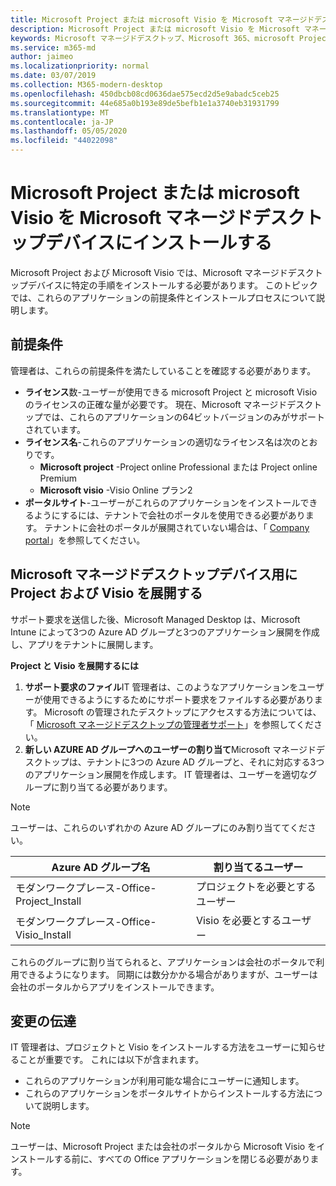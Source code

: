 ```yaml
---
title: Microsoft Project または microsoft Visio を Microsoft マネージドデスクトップデバイスにインストールする
description: Microsoft Project または microsoft Visio を Microsoft マネージドデスクトップデバイスにインストールするための情報
keywords: Microsoft マネージドデスクトップ、Microsoft 365、microsoft Project、Microsoft Visio
ms.service: m365-md
author: jaimeo
ms.localizationpriority: normal
ms.date: 03/07/2019
ms.collection: M365-modern-desktop
ms.openlocfilehash: 450dbcb08cd0636dae575ecd2d5e9abadc5ceb25
ms.sourcegitcommit: 44e685a0b193e89de5befb1e1a3740eb31931799
ms.translationtype: MT
ms.contentlocale: ja-JP
ms.lasthandoff: 05/05/2020
ms.locfileid: "44022098"
---
```

# <a name="install-microsoft-project-or-microsoft-visio-on-microsoft-managed-desktop-devices"></a>Microsoft Project または microsoft Visio を Microsoft マネージドデスクトップデバイスにインストールする

Microsoft Project および Microsoft Visio では、Microsoft マネージドデスクトップデバイスに特定の手順をインストールする必要があります。 このトピックでは、これらのアプリケーションの前提条件とインストールプロセスについて説明します。

## <a name="prerequisites"></a>前提条件

管理者は、これらの前提条件を満たしていることを確認する必要があります。
- **ライセンス**数-ユーザーが使用できる microsoft Project と microsoft Visio のライセンスの正確な量が必要です。 現在、Microsoft マネージドデスクトップでは、これらのアプリケーションの64ビットバージョンのみがサポートされています。 
- **ライセンス名**-これらのアプリケーションの適切なライセンス名は次のとおりです。
    - **Microsoft project** -Project online Professional または Project online Premium
    - **Microsoft visio** -Visio Online プラン2
- **ポータルサイト**-ユーザーがこれらのアプリケーションをインストールできるようにするには、テナントで会社のポータルを使用できる必要があります。 テナントに会社のポータルが展開されていない場合は、「 [Company portal](company-portal.md)」を参照してください。

## <a name="deploy-project-and-visio-for-microsoft-managed-desktop-devices"></a>Microsoft マネージドデスクトップデバイス用に Project および Visio を展開する
サポート要求を送信した後、Microsoft Managed Desktop は、Microsoft Intune によって3つの Azure AD グループと3つのアプリケーション展開を作成し、アプリをテナントに展開します。  

**Project と Visio を展開するには**
1. **サポート要求のファイル**IT 管理者は、このようなアプリケーションをユーザーが使用できるようにするためにサポート要求をファイルする必要があります。 Microsoft の管理されたデスクトップにアクセスする方法については、「 [Microsoft マネージドデスクトップの管理者サポート](../working-with-managed-desktop/admin-support.md)」を参照してください。
2. **新しい AZURE AD グループへのユーザーの割り当て**Microsoft マネージドデスクトップは、テナントに3つの Azure AD グループと、それに対応する3つのアプリケーション展開を作成します。 IT 管理者は、ユーザーを適切なグループに割り当てる必要があります。

>[!NOTE]
>ユーザーは、これらのいずれかの Azure AD グループにのみ割り当ててください。 

Azure AD グループ名 | 割り当てるユーザー   
 --- | ---
モダンワークプレース-Office-Project_Install | プロジェクトを必要とするユーザー
モダンワークプレース-Office-Visio_Install | Visio を必要とするユーザー

これらのグループに割り当てられると、アプリケーションは会社のポータルで利用できるようになります。 同期には数分かかる場合がありますが、ユーザーは会社のポータルからアプリをインストールできます。 

## <a name="communicate-changes"></a>変更の伝達
IT 管理者は、プロジェクトと Visio をインストールする方法をユーザーに知らせることが重要です。 これには以下が含まれます。 
- これらのアプリケーションが利用可能な場合にユーザーに通知します。 
- これらのアプリケーションをポータルサイトからインストールする方法について説明します。

>[!NOTE]
>ユーザーは、Microsoft Project または会社のポータルから Microsoft Visio をインストールする前に、すべての Office アプリケーションを閉じる必要があります。 
